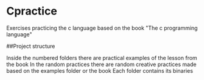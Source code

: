 # Cpractice
Exercises practicing the c language based on the book "The c programming language"

##Project structure

Inside the numbered folders there are practical examples of the lesson from the book
In the random practices there are random creative practices made based on the examples folder or the book
Each folder contains its binaries  

